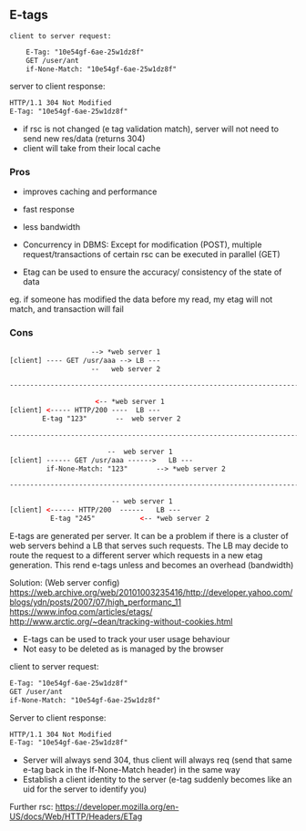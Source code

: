 ## E-tags

`client to server request:`

```html
    E-Tag: "10e54gf-6ae-25w1dz8f"
    GET /user/ant
    if-None-Match: "10e54gf-6ae-25w1dz8f"
```

server to client response:
```html
HTTP/1.1 304 Not Modified
E-Tag: "10e54gf-6ae-25w1dz8f"
```

- if rsc is not changed (e tag validation match), server will not need to send new res/data (returns 304)
- client will take from their local cache

### Pros
- improves caching and performance
- fast response
- less bandwidth

- Concurrency in DBMS:
Except for modification (POST), 
multiple request/transactions of certain rsc can be executed in parallel (GET)

- Etag can be used to ensure the accuracy/ consistency of the state of data

eg. if someone has modified the data before my read, my etag will not match,
and transaction will fail


### Cons

```html
				 	--> *web server 1
[client] ---- GET /usr/aaa --> LB ---
				 	--   web server 2

---------------------------------------------------------------------------

				  	 <-- *web server 1
[client] <----- HTTP/200 ----  LB ---
		E-tag "123"		  --  web server 2

---------------------------------------------------------------------------

				  		--  web server 1
[client] ------ GET /usr/aaa ------>   LB ---
	     if-None-Match: "123"	  	--> *web server 2

----------------------------------------------------------------------------

				  		 -- web server 1
[client] <------ HTTP/200  ------   LB ---
	      E-tag "245"	  		<-- *web server 2

```


E-tags are generated per server.
It can be a problem if there is a cluster of web servers 
behind a LB that serves such requests.
The LB may decide to route the request to a different server 
which requests in a new etag generation.
This rend e-tags unless and becomes an overhead (bandwidth)

Solution:
(Web server config)
https://web.archive.org/web/20101003235416/http://developer.yahoo.com/blogs/ydn/posts/2007/07/high_performanc_11
https://www.infoq.com/articles/etags/
http://www.arctic.org/~dean/tracking-without-cookies.html

- E-tags can be used to track your user usage behaviour
- Not easy to be deleted as is managed by the browser

client to server request:
```html
E-Tag: "10e54gf-6ae-25w1dz8f"
GET /user/ant
if-None-Match: "10e54gf-6ae-25w1dz8f"
```

Server to client response:
```html
HTTP/1.1 304 Not Modified
E-Tag: "10e54gf-6ae-25w1dz8f"
```

- Server will always send 304, thus client will always req (send that same e-tag back in the If-None-Match header) in the same way
- Establish a client identity to the server (e-tag suddenly becomes like an uid for the server to identify you)

Further rsc:
https://developer.mozilla.org/en-US/docs/Web/HTTP/Headers/ETag
